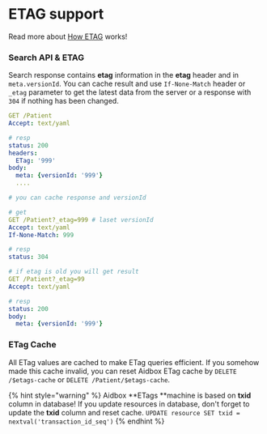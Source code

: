 # ETAG support

Read more about [How ETAG](https://developer.mozilla.org/ru/docs/Web/HTTP/%D0%97%D0%B0%D0%B3%D0%BE%D0%BB%D0%BE%D0%B2%D0%BA%D0%B8/ETag) works!

### Search API & ETAG

Search response contains **etag** information in the **etag** header and in `meta.versionId`. You can cache result and use `If-None-Match` header or `_etag` parameter to get the latest data from the server or a response with `304` if nothing has been changed.

```yaml
GET /Patient
Accept: text/yaml

# resp
status: 200
headers:
  ETag: '999'
body:
  meta: {versionId: '999'}
  ....

# you can cache response and versionId

# get 
GET /Patient?_etag=999 # laset versionId
Accept: text/yaml
If-None-Match: 999

# resp
status: 304

# if etag is old you will get result
GET /Patient?_etag=99
Accept: text/yaml

# resp
status: 200
body:
  meta: {versionId: '999'}

```

### ETag Cache

All ETag values are cached to make ETag queries efficient. If you somehow made this cache invalid, you can reset Aidbox ETag cache by `DELETE /$etags-cache` or `DELETE /Patient/$etags-cache`.

{% hint style="warning" %}
Aidbox **ETags **machine is based on **txid** column in database! If you update resources in database, don't forget to update the **txid** column and reset cache. `UPDATE resource SET txid = nextval('transaction_id_seq')`
{% endhint %}

